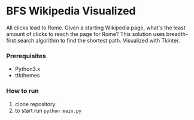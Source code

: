 # BFS Wikipedia Visualized

All clicks lead to Rome. Given a starting Wikipedia page, what's the least amount of clicks to reach the page for Rome?
This solution uses breadth-first search algorithm to find the shortest path. Visualized with Tkinter.

### Prerequisites

- Python3.x
- ttkthemes

### How to run

1. clone repository
2. to start run `python main.py`
